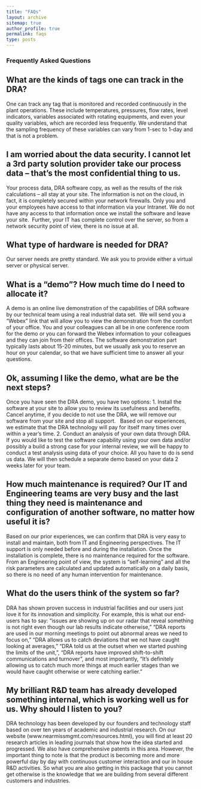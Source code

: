 ```yaml
---
title: "FAQs"
layout: archive
sitemap: true
author_profile: true
permalink: faqs
type: posts
---
```


<h3 class="archive__subtitle">Frequently Asked Questions</h3>

<h2 class="archive__item-title">What are the kinds of tags one can track in the DRA?</h2>
<p class="archive__item-excerpt">One can track any tag that is monitored and recorded continuously in the plant operations. These include temperatures, pressures, flow rates, level indicators, variables associated with rotating equipments, and even your quality variables, which are recorded less frequently. We understand that the sampling frequency of these variables can vary from 1-sec to 1-day and that is not a problem. </p>


<h2 class="archive__item-title">I am worried about the data security. I cannot let a 3rd party solution provider take our process data – that’s the most confidential thing to us.</h2>
<p class="archive__item-excerpt">Your process data, DRA software copy, as well as the results of the risk calculations – all stay at your site. The information is not on the cloud, in fact, it is completely secured within your network firewalls. Only you and your employees have access to that information via your Intranet. We do not have any access to that information once we install the software and leave your site.  Further, your IT has complete control over the server, so from a network security point of view, there is no issue at all. </p>


<h2 class="archive__item-title">What type of hardware is needed for DRA?</h2>
<p class="archive__item-excerpt">Our server needs are pretty standard. We ask you to provide either a virtual server or physical server.</p>


<h2 class="archive__item-title">What is a “demo”? How much time do I need to allocate it?</h2>
<p class="archive__item-excerpt">A demo is an online live demonstration of the capabilities of DRA software by our technical team using a real industrial data set.  We will send you a “Webex” link that will allow you to view the demonstration from the comfort of your office. You and your colleagues can all be in one conference room for the demo or you can forward the Webex information to your colleagues and they can join from their offices. The software demonstration part typically lasts about 15-20 minutes, but we usually ask you to reserve an hour on your calendar, so that we have sufficient time to answer all your questions.</p>


<h2 class="archive__item-title">Ok, assuming I like the demo, what are be the next steps?</h2>
<p class="archive__item-excerpt">Once you have seen the DRA demo, you have two options:
1. Install the software at your site to allow you to review its usefulness and benefits. Cancel anytime, if you decide to not use the DRA, we will remove our software from your site and stop all support.   Based on our experiences, we estimate that the DRA technology will pay for itself many times over within a year’s time.
2. Conduct an analysis of your own data through DRA. If you would like to test the software capability using your own data and/or possibly a build a strong case for your internal review, we will be happy to conduct a test analysis using data of your choice. All you have to do is send us data. We will then schedule a separate demo based on your data 2 weeks later for your team.</p>



<h2 class="archive__item-title">How much maintenance is required? Our IT and Engineering teams are very busy and the last thing they need is maintenance and configuration of another software, no matter how useful it is?</h2>
<p class="archive__item-excerpt">Based on our prior experiences, we can confirm that DRA is very easy to install and maintain, both from IT and Engineering perspectives.
The IT support is only needed before and during the installation. Once the installation is complete, there is no maintenance required for the software. From an Engineering point of view, the system is “self-learning” and all the risk parameters are calculated and updated automatically on a daily basis, so there is no need of any human intervention for maintenance.</p>

<h2 class="archive__item-title">What do the users think of the system so far?</h2>
<p class="archive__item-excerpt">DRA has shown proven success in industrial facilities and our users just love it for its innovation and simplicity. For example, this is what our end-users has to say: “issues are showing up on our radar that reveal something is not right even though our lab results indicate otherwise,” “DRA reports are used in our morning meetings to point out abnormal areas we need to focus on,” “DRA allows us to catch deviations that we not have caught looking at averages,” “DRA told us at the outset when we started pushing the limits of the unit,”, “DRA reports have improved shift-to-shift communications and turnover”, and most importantly, “It’s definitely allowing us to catch much more things at much earlier stages than we would have caught otherwise or were catching earlier.”</p>


<h2 class="archive__item-title">My brilliant R&D team has already developed something internal, which is working well us for us. Why should I listen to you?</h2>
<p class="archive__item-excerpt">DRA technology has been developed by our founders and technology staff based on over ten years of academic and industrial research. On our website (www.nearmissmgmt.com/resources.html), you will find at least 20 research articles in leading journals that show how the idea started and progressed. We also have comprehensive patents in this area. However, the important thing to note is that the product is becoming more and more powerful day by day with continuous customer interaction and our in house R&D activities. So what you are also getting in this package that you cannot get otherwise is the knowledge that we are building from several different customers and industries.</p>

